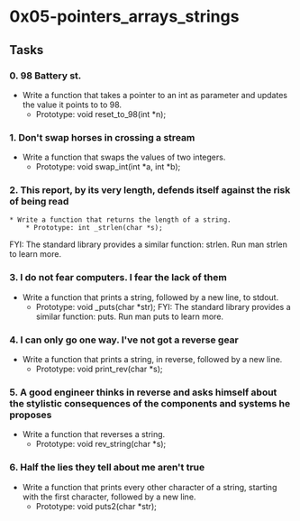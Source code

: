 # 0x05-pointers_arrays_strings

## Tasks

### 0. 98 Battery st.
* Write a function that takes a pointer to an int as parameter and updates the value it points to to 98.
	* Prototype: void reset_to_98(int *n);

### 1. Don't swap horses in crossing a stream
* Write a function that swaps the values of two integers.
	* Prototype: void swap_int(int *a, int *b);

### 2. This report, by its very length, defends itself against the risk of being read
	* Write a function that returns the length of a string.
		* Prototype: int _strlen(char *s);
FYI: The standard library provides a similar function: strlen. Run man strlen to learn more.

### 3. I do not fear computers. I fear the lack of them
* Write a function that prints a string, followed by a new line, to stdout.
	* Prototype: void _puts(char *str);
FYI: The standard library provides a similar function: puts. Run man puts to learn more.


### 4. I can only go one way. I've not got a reverse gear
* Write a function that prints a string, in reverse, followed by a new line.
	* Prototype: void print_rev(char *s);

### 5. A good engineer thinks in reverse and asks himself about the stylistic consequences of the components and systems he proposes
* Write a function that reverses a string.
	* Prototype: void rev_string(char *s);

### 6. Half the lies they tell about me aren't true
* Write a function that prints every other character of a string, starting with the first character, followed by a new line.
	* Prototype: void puts2(char *str);
